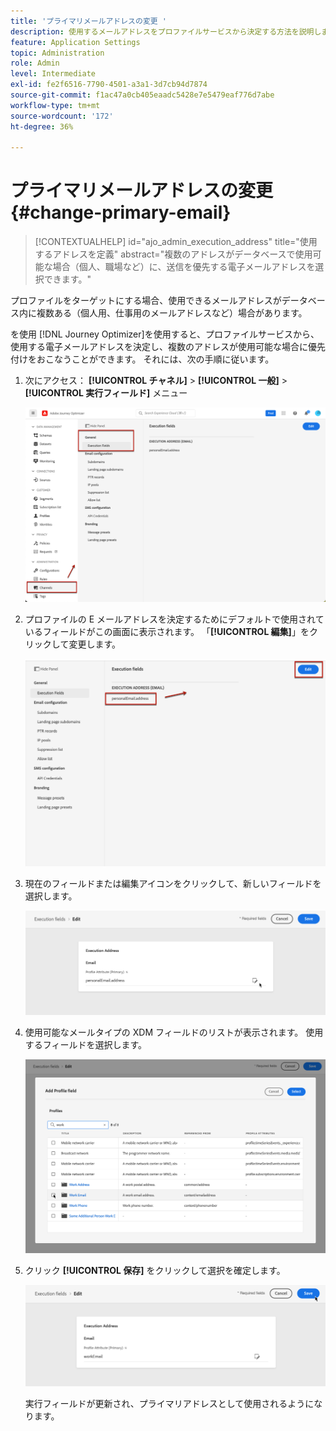 ```yaml
---
title: 'プライマリメールアドレスの変更 '
description: 使用するメールアドレスをプロファイルサービスから決定する方法を説明します。
feature: Application Settings
topic: Administration
role: Admin
level: Intermediate
exl-id: fe2f6516-7790-4501-a3a1-3d7cb94d7874
source-git-commit: f1ac47a0cb405eaadc5428e7e5479eaf776d7abe
workflow-type: tm+mt
source-wordcount: '172'
ht-degree: 36%

---
```


# プライマリメールアドレスの変更 {#change-primary-email}

>[!CONTEXTUALHELP]
>id="ajo_admin_execution_address"
>title="使用するアドレスを定義"
>abstract="複数のアドレスがデータベースで使用可能な場合（個人、職場など）に、送信を優先する電子メールアドレスを選択できます。"

プロファイルをターゲットにする場合、使用できるメールアドレスがデータベース内に複数ある（個人用、仕事用のメールアドレスなど）場合があります。

を使用 [!DNL Journey Optimizer]を使用すると、プロファイルサービスから、使用する電子メールアドレスを決定し、複数のアドレスが使用可能な場合に優先付けをおこなうことができます。 それには、次の手順に従います。

1. 次にアクセス：  **[!UICONTROL チャネル]** > **[!UICONTROL 一般]** > **[!UICONTROL 実行フィールド]** メニュー

   ![](assets/primary-address-execution-fields.png)

1. プロファイルの E メールアドレスを決定するためにデフォルトで使用されているフィールドがこの画面に表示されます。 「**[!UICONTROL 編集]**」をクリックして変更します。

   ![](assets/primary-address.png)

1. 現在のフィールドまたは編集アイコンをクリックして、新しいフィールドを選択します。

   ![](assets/primary-address-edit.png)

1. 使用可能なメールタイプの XDM フィールドのリストが表示されます。 使用するフィールドを選択します。

   ![](assets/primary-address-field.png)

1. クリック **[!UICONTROL 保存]** をクリックして選択を確定します。

   ![](assets/primary-address-save.png)

   実行フィールドが更新され、プライマリアドレスとして使用されるようになります。

<!--1. You can also select an additional field to use as secondary email address. This allows you to determine which field to use if the primary field is empty for a profile. -->
